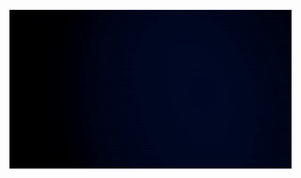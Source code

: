 ![I am GitHub Readme Generator's creator](https://github.com/salimizel/salimizel/blob/master/ezgif.com-gif-maker.gif)

